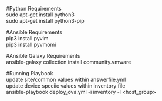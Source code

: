 #Python Requirements  
sudo apt-get install python3  
sudo apt-get install python3-pip  

#Ansible Requirements  
pip3 install pyvim  
pip3 install pyvmomi  

#Ansible Galaxy Requirements  
ansible-galaxy collection install community.vmware  


#Running Playbook  
update site/common values within answerfile.yml  
update device speciic values within inventory file  
ansible-playbook deploy_ova.yml -i inventory -l <host_group>   


